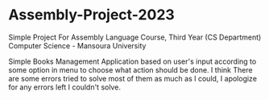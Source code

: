 # Assembly-Project-2023
Simple Project For Assembly Language Course, Third Year (CS Department) Computer Science - Mansoura University


Simple Books Management Application based on user's input according to some option in menu to choose what action should be done. 
I think There are some errors tried to solve most of them as much as I could, I apologize for any errors left I couldn't solve. 
